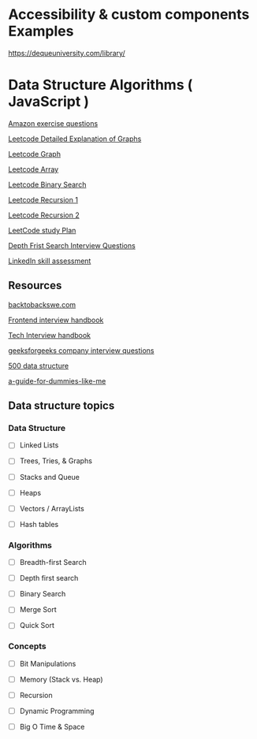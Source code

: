 
# Accessibility & custom components Examples  
https://dequeuniversity.com/library/

# Data Structure Algorithms ( JavaScript )



[Amazon exercise questions](https://leetcode.com/problemset/all/?sorting=W3sic29ydE9yZGVyIjoiQVNDRU5ESU5HIiwib3JkZXJCeSI6IkRJRkZJQ1VMVFkifV0%3D&page=1)


[Leetcode Detailed Explanation of Graphs](https://leetcode.com/discuss/study-guide/1398371/new-learning-resource-for-premium-users-detailed-explanation-of-graph)

[Leetcode Graph](https://leetcode.com/explore/learn/card/graph/)

[Leetcode Array](https://leetcode.com/explore/learn/card/fun-with-arrays/)

[Leetcode Binary Search](https://leetcode.com/explore/learn/card/binary-search/)

[Leetcode Recursion 1](https://leetcode.com/explore/learn/card/recursion-i/)


[Leetcode Recursion 2](https://leetcode.com/explore/learn/card/recursion-ii/)


[LeetCode study Plan](https://leetcode.com/discuss/study-guide/1422121/introducing-new-feature-study-plan)

[Depth Frist Search Interview Questions](https://www.techiedelight.com/dfs-interview-questions/)

[LinkedIn skill assessment](https://github.com/Ebazhanov/linkedin-skill-assessments-quizzes)

## Resources
[backtobackswe.com](https://backtobackswe.com/platform/content)

[Frontend interview handbook](https://github.com/yangshun/front-end-interview-handbook)

[Tech Interview handbook](https://techinterviewhandbook.org/algorithms/algorithms-introduction/)


[geeksforgeeks company interview questions](https://www.geeksforgeeks.org/must-coding-questions-company-wise/)


[500 data structure](https://techiedelight.quora.com/500-Data-Structures-and-Algorithms-interview-questions-and-their-solutions)

[a-guide-for-dummies-like-me](https://leetcode.com/discuss/general-discussion/623011/a-guide-for-dummies-like-me)

## Data structure topics 

### Data Structure 
- [ ] Linked Lists 
- [ ] Trees, Tries, & Graphs 
- [ ] Stacks and Queue 
- [ ] Heaps 
- [ ] Vectors / ArrayLists
- [ ] Hash tables 


### Algorithms 
- [ ] Breadth-first Search
- [ ] Depth first search 
- [ ] Binary Search
- [ ] Merge Sort
- [ ] Quick Sort


### Concepts
- [ ] Bit Manipulations 
- [ ] Memory (Stack vs. Heap)
- [ ] Recursion 
- [ ] Dynamic Programming 
- [ ] Big O Time & Space 




